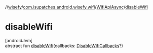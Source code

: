 //[wisefy](../../../index.md)/[com.isupatches.android.wisefy.wifi](../index.md)/[WifiApiAsync](index.md)/[disableWifi](disable-wifi.md)

# disableWifi

[androidJvm]\
~~abstract~~ ~~fun~~ [~~disableWifi~~](disable-wifi.md)~~(~~~~callbacks~~~~:~~ [DisableWifiCallbacks](../../com.isupatches.android.wisefy.callbacks/-disable-wifi-callbacks/index.md)?~~)~~

